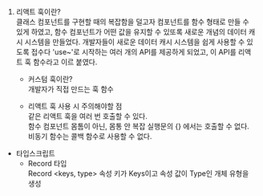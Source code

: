 1. 리액트 훅이란?  
   클래스 컴포넌트를 구현할 때의 복잡함을 덜고자 컴포넌트를 함수 형태로 만들 수 있게 하였고, 함수 컴포넌트가 어떤 값을 유지할 수 있또록 새로운 개념의 데이터 캐시 시스템을 만들었다.
   개발자들이 새로운 데이터 캐시 시스템을 쉽게 사용할 수 있도록 접수다 'use~'로 시작하는 여러 개의 API를 제공하게 되었고, 이 API를 리액트 훅 함수라고 이르 붙였다.
   
   - 커스텀 훅이란?  
     개발자가 직접 만드는 훅 함수  
 
   - 리액트 훅 사용 시 주의해야할 점  
     같은 리액트 훅을 여러 번 호출할 수 있다.  
     함수 컴포넌트 몸톰이 아닌, 몸통 안 복잡 실행문의 {} 에서는 호출할 수 없다.  
     비동기 함수는 콜백 함수로 사용할 수 없다.  
     
    
    
  * 타입스크립트  
     - Record 타입    
       Record <keys, type>
       속성 키가 Keys이고 속성 값이 Type인 개체 유형을 생성  

